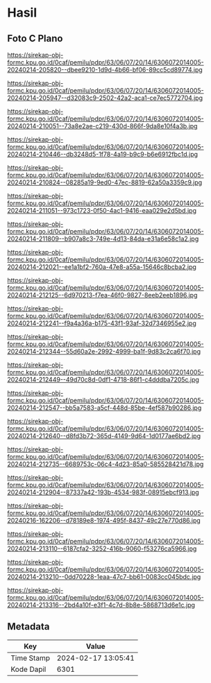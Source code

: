 # Hasil

## Foto C Plano

https://sirekap-obj-formc.kpu.go.id/0caf/pemilu/pdpr/63/06/07/20/14/6306072014005-20240214-205820--dbee9210-1d9d-4b66-bf06-89cc5cd89774.jpg

https://sirekap-obj-formc.kpu.go.id/0caf/pemilu/pdpr/63/06/07/20/14/6306072014005-20240214-205947--d32083c9-2502-42a2-aca1-ce7ec5772704.jpg

https://sirekap-obj-formc.kpu.go.id/0caf/pemilu/pdpr/63/06/07/20/14/6306072014005-20240214-210051--73a8e2ae-c219-430d-866f-9da8e10f4a3b.jpg

https://sirekap-obj-formc.kpu.go.id/0caf/pemilu/pdpr/63/06/07/20/14/6306072014005-20240214-210446--db3248d5-1f78-4a19-b9c9-b6e6912fbc1d.jpg

https://sirekap-obj-formc.kpu.go.id/0caf/pemilu/pdpr/63/06/07/20/14/6306072014005-20240214-210824--08285a19-9ed0-47ec-8819-62a50a3359c9.jpg

https://sirekap-obj-formc.kpu.go.id/0caf/pemilu/pdpr/63/06/07/20/14/6306072014005-20240214-211051--973c1723-0f50-4ac1-9416-eaa029e2d5bd.jpg

https://sirekap-obj-formc.kpu.go.id/0caf/pemilu/pdpr/63/06/07/20/14/6306072014005-20240214-211809--b907a8c3-749e-4d13-84da-e31a6e58c1a2.jpg

https://sirekap-obj-formc.kpu.go.id/0caf/pemilu/pdpr/63/06/07/20/14/6306072014005-20240214-212021--ee1a1bf2-760a-47e8-a55a-15646c8bcba2.jpg

https://sirekap-obj-formc.kpu.go.id/0caf/pemilu/pdpr/63/06/07/20/14/6306072014005-20240214-212125--6d970213-f7ea-46f0-9827-8eeb2eeb1896.jpg

https://sirekap-obj-formc.kpu.go.id/0caf/pemilu/pdpr/63/06/07/20/14/6306072014005-20240214-212241--f9a4a36a-b175-43f1-93af-32d7346955e2.jpg

https://sirekap-obj-formc.kpu.go.id/0caf/pemilu/pdpr/63/06/07/20/14/6306072014005-20240214-212344--55d60a2e-2992-4999-ba1f-9d83c2ca6f70.jpg

https://sirekap-obj-formc.kpu.go.id/0caf/pemilu/pdpr/63/06/07/20/14/6306072014005-20240214-212449--49d70c8d-0df1-4718-86f1-c4dddba7205c.jpg

https://sirekap-obj-formc.kpu.go.id/0caf/pemilu/pdpr/63/06/07/20/14/6306072014005-20240214-212547--bb5a7583-a5cf-448d-85be-4ef587b90286.jpg

https://sirekap-obj-formc.kpu.go.id/0caf/pemilu/pdpr/63/06/07/20/14/6306072014005-20240214-212640--d8fd3b72-365d-4149-9d64-1d0177ae6bd2.jpg

https://sirekap-obj-formc.kpu.go.id/0caf/pemilu/pdpr/63/06/07/20/14/6306072014005-20240214-212735--6689753c-06c4-4d23-85a0-585528421d78.jpg

https://sirekap-obj-formc.kpu.go.id/0caf/pemilu/pdpr/63/06/07/20/14/6306072014005-20240214-212904--87337a42-193b-4534-983f-08915ebcf913.jpg

https://sirekap-obj-formc.kpu.go.id/0caf/pemilu/pdpr/63/06/07/20/14/6306072014005-20240216-162206--d78189e8-1974-495f-8437-49c27e770d86.jpg

https://sirekap-obj-formc.kpu.go.id/0caf/pemilu/pdpr/63/06/07/20/14/6306072014005-20240214-213110--6187cfa2-3252-416b-9060-f53276ca5966.jpg

https://sirekap-obj-formc.kpu.go.id/0caf/pemilu/pdpr/63/06/07/20/14/6306072014005-20240214-213210--0dd70228-1eaa-47c7-bb61-0083cc045bdc.jpg

https://sirekap-obj-formc.kpu.go.id/0caf/pemilu/pdpr/63/06/07/20/14/6306072014005-20240214-213316--2bd4a10f-e3f1-4c7d-8b8e-5868713d6e1c.jpg


## Metadata

| Key        | Value               |
| ---------- | ------------------- |
| Time Stamp | 2024-02-17 13:05:41 |
| Kode Dapil | 6301                |



